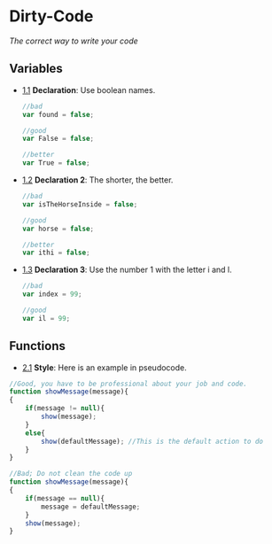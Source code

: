 # Dirty-Code
*The correct way to write your code*

## Variables

  - [1.1](#1.1) <a name='1.1'></a> **Declaration**: Use boolean names.

    ```javascript
    //bad
    var found = false;
    
    //good
    var False = false;
    
    //better
    var True = false;
    ```
  - [1.2](#1.2) <a name='1.2'></a> **Declaration 2**: The shorter, the better.
  
    ```javascript
    //bad
    var isTheHorseInside = false;
    
    //good
    var horse = false;
    
    //better
    var ithi = false;
    ```
    
  - [1.3](#1.3) <a name='1.3'></a> **Declaration 3**: Use the number 1 with the letter i and l.
  
    ```javascript
    //bad
    var index = 99;
    
    //good
    var il = 99;
    ```

  ## Functions
  
  - [2.1](#2.1) <a name='2.1'></a> **Style**: Here is an example in pseudocode.
 

  ```javascript
  //Good, you have to be professional about your job and code.
  function showMessage(message){
  {
      if(message != null){
          show(message);
      }
      else{
          show(defaultMessage); //This is the default action to do
      }
  }
  ```

  ```javascript
  //Bad; Do not clean the code up
  function showMessage(message){
  {
      if(message == null){
          message = defaultMessage;
      }
      show(message);
  }
  ```
